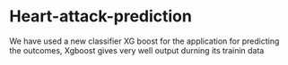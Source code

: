 # Heart-attack-prediction
We have used a new classifier XG boost for the application for predicting the outcomes, Xgboost gives very well output durning its trainin data
